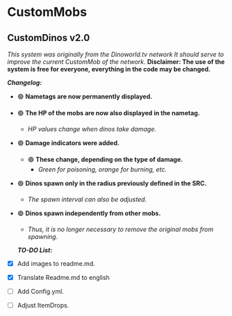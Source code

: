 # CustomMobs

## CustomDinos v2.0

_This system was originally from the Dinoworld.tv network_
_It should serve to improve the current CustomMob of the network._
**Disclaimer: The use of the system is free for everyone, everything in the code may be changed.**

***Changelog:***

- :green_circle: **Nametags are now permanently displayed.**
- :green_circle: **The HP of the mobs are now also displayed in the nametag.**
  - *HP values change when dinos take damage.*
- :green_circle: **Damage indicators were added.**
  - :green_circle: **These change, depending on the type of damage.**
    - *Green for poisoning, orange for burning, etc.*
- :green_circle: **Dinos spawn only in the radius previously defined in the SRC.**
  - *The spawn interval can also be adjusted.*
- :green_circle: **Dinos spawn independently from other mobs.**
  - *Thus, it is no longer necessary to remove the original mobs from spawning.*
  
  
  ***TO-DO List:***

- [x] Add images to readme.md.
- [x] Translate Readme.md to english
- [ ] Add Config.yml.
- [ ] Adjust ItemDrops.

